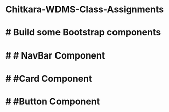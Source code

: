 # Chitkara-WDMS-Class-Assignments
# # Build some Bootstrap components
# # # NavBar Component
# # #Card Component
# # #Button Component
